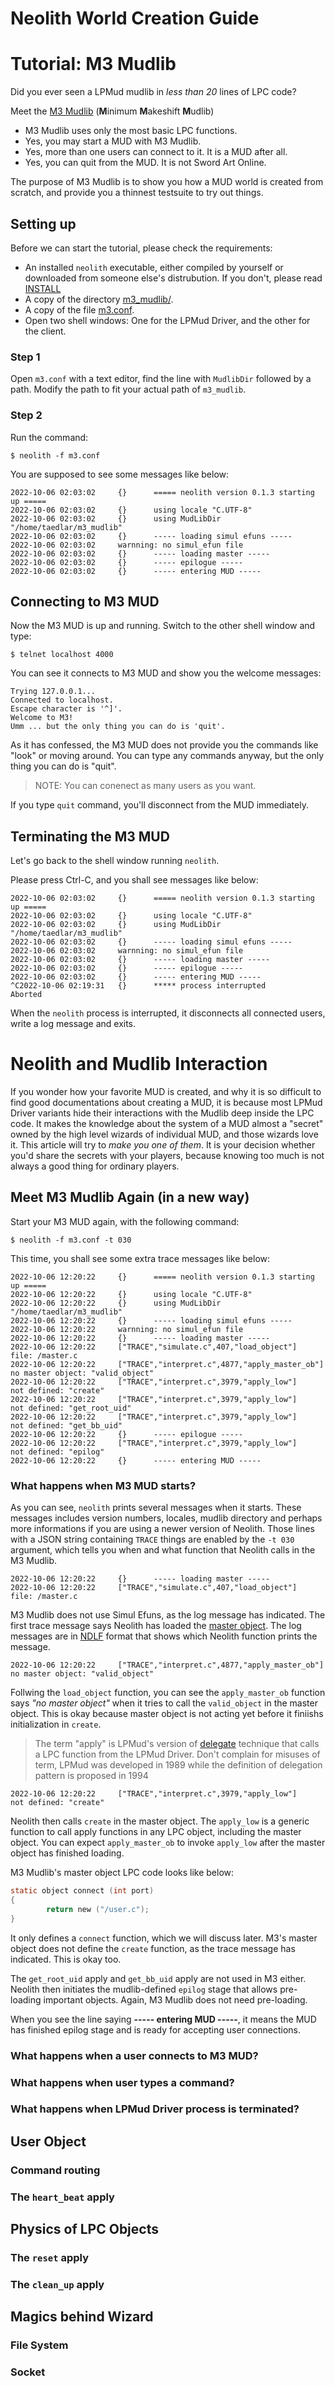 Neolith World Creation Guide
============================

# Tutorial: M3 Mudlib
Did you ever seen a LPMud mudlib in *less than 20* lines of LPC code?

Meet the [M3 Mudlib](/examples/m3_mudlib) (**M**inimum **M**akeshift **M**udlib)

- M3 Mudlib uses only the most basic LPC functions.
- Yes, you may start a MUD with M3 Mudlib.
- Yes, more than one users can connect to it. It is a MUD after all.
- Yes, you can quit from the MUD. It is not Sword Art Online.

The purpose of M3 Mudlib is to show you how a MUD world is created from scratch, and provide you a thinnest testsuite to try out things.

## Setting up
Before we can start the tutorial, please check the requirements:
- An installed `neolith` executable, either compiled by yourself or downloaded from someone else's distrubution. If you don't, please read [INSTALL](/INSTALL.md)
- A copy of the directory [m3_mudlib/](/examples/m3_mudlib).
- A copy of the file [m3.conf](/examples/m3.conf).
- Open two shell windows: One for the LPMud Driver, and the other for the client.

### Step 1
Open `m3.conf` with a text editor, find the line with `MudlibDir` followed by a path. Modify the path to fit your actual path of `m3_mudlib`.

### Step 2
Run the command:
```
$ neolith -f m3.conf
```
You are supposed to see some messages like below:
```
2022-10-06 02:03:02     {}      ===== neolith version 0.1.3 starting up =====
2022-10-06 02:03:02     {}      using locale "C.UTF-8"
2022-10-06 02:03:02     {}      using MudLibDir "/home/taedlar/m3_mudlib"
2022-10-06 02:03:02     {}      ----- loading simul efuns -----
2022-10-06 02:03:02     warnning: no simul_efun file
2022-10-06 02:03:02     {}      ----- loading master -----
2022-10-06 02:03:02     {}      ----- epilogue -----
2022-10-06 02:03:02     {}      ----- entering MUD -----
```

## Connecting to M3 MUD
Now the M3 MUD is up and running. Switch to the other shell window and type:
```
$ telnet localhost 4000
```

You can see it connects to M3 MUD and show you the welcome messages:
```
Trying 127.0.0.1...
Connected to localhost.
Escape character is '^]'.
Welcome to M3!
Umm ... but the only thing you can do is 'quit'.
```
As it has confessed, the M3 MUD does not provide you the commands like "look" or moving around. You can type any commands anyway, but the only thing you can do is "quit".

> NOTE: You can conenect as many users as you want.

If you type `quit` command, you'll disconnect from the MUD immediately.

## Terminating the M3 MUD
Let's go back to the shell window running `neolith`.

Please press Ctrl-C, and you shall see messages like below:
```
2022-10-06 02:03:02     {}      ===== neolith version 0.1.3 starting up =====
2022-10-06 02:03:02     {}      using locale "C.UTF-8"
2022-10-06 02:03:02     {}      using MudLibDir "/home/taedlar/m3_mudlib"
2022-10-06 02:03:02     {}      ----- loading simul efuns -----
2022-10-06 02:03:02     warnning: no simul_efun file
2022-10-06 02:03:02     {}      ----- loading master -----
2022-10-06 02:03:02     {}      ----- epilogue -----
2022-10-06 02:03:02     {}      ----- entering MUD -----
^C2022-10-06 02:19:31   {}      ***** process interrupted
Aborted
```
When the `neolith` process is interrupted, it disconnects all connected users, write a log message and exits.

# Neolith and Mudlib Interaction

If you wonder how your favorite MUD is created, and why it is so difficult to find good documentations about creating a MUD,
it is because most LPMud Driver variants hide their interactions with the Mudlib deep inside the LPC code.
It makes the knowledge about the system of a MUD almost a "secret" owned by the high level wizards of individual MUD, and
those wizards love it. This article will try to *make you one of them*. It is your decision whether you'd share the
secrets with your players, because knowing too much is not always a good thing for ordinary players.

## Meet M3 Mudlib Again (in a new way)

Start your M3 MUD again, with the following command:
```
$ neolith -f m3.conf -t 030
```

This time, you shall see some extra trace messages like below:
```
2022-10-06 12:20:22     {}      ===== neolith version 0.1.3 starting up =====
2022-10-06 12:20:22     {}      using locale "C.UTF-8"
2022-10-06 12:20:22     {}      using MudLibDir "/home/taedlar/m3_mudlib"
2022-10-06 12:20:22     {}      ----- loading simul efuns -----
2022-10-06 12:20:22     warnning: no simul_efun file
2022-10-06 12:20:22     {}      ----- loading master -----
2022-10-06 12:20:22     ["TRACE","simulate.c",407,"load_object"]        file: /master.c
2022-10-06 12:20:22     ["TRACE","interpret.c",4877,"apply_master_ob"]  no master object: "valid_object"
2022-10-06 12:20:22     ["TRACE","interpret.c",3979,"apply_low"]        not defined: "create"
2022-10-06 12:20:22     ["TRACE","interpret.c",3979,"apply_low"]        not defined: "get_root_uid"
2022-10-06 12:20:22     ["TRACE","interpret.c",3979,"apply_low"]        not defined: "get_bb_uid"
2022-10-06 12:20:22     {}      ----- epilogue -----
2022-10-06 12:20:22     ["TRACE","interpret.c",3979,"apply_low"]        not defined: "epilog"
2022-10-06 12:20:22     {}      ----- entering MUD -----
```

### What happens when M3 MUD starts?
As you can see, `neolith` prints several messages when it starts. These messages includes version numbers, locales, mudlib
directory and perhaps more informations if you are using a newer version of Neolith. Those lines with a JSON string containing
`TRACE` things are enabled by the `-t 030` argument, which tells you when and what function that Neolith calls in the M3 Mudlib.

```
2022-10-06 12:20:22     {}      ----- loading master -----
2022-10-06 12:20:22     ["TRACE","simulate.c",407,"load_object"]        file: /master.c
```
M3 Mudlib does not use Simul Efuns, as the log message has indicated. The first trace message says Neolith has loaded the
[master object](master_ob.md). The log messages are in [NDLF](https://github.com/taedlar/neolith/blob/main/docs/manual/dev.md#neolith-debug-log-format)
format that shows which Neolith function prints the message.

```
2022-10-06 12:20:22     ["TRACE","interpret.c",4877,"apply_master_ob"]  no master object: "valid_object"
```
Follwing the `load_object` function, you can see the `apply_master_ob` function says *"no master object"* when it tries to call
the `valid_object` in the master object. This is okay because master object is not acting yet before it finiishs initialization
in `create`.

> The term "apply" is LPMud's version of [delegate](https://en.wikipedia.org/wiki/Delegation_pattern) technique that calls a
> LPC function from the LPMud Driver. Don't complain for misuses of term, LPMud was developed in 1989 while the definition of
>  delegation pattern is proposed in 1994

```
2022-10-06 12:20:22     ["TRACE","interpret.c",3979,"apply_low"]        not defined: "create"
```
Neolith then calls `create` in the master object. The `apply_low` is a generic function to call apply functions in any LPC object,
including the master object. You can expect `apply_master_ob` to invoke `apply_low` after the master object has finished loading.

M3 Mudlib's master object LPC code looks like below:
```C
static object connect (int port)
{
        return new ("/user.c");
}
```

It only defines a `connect` function, which we will discuss later. M3's master object does not define the `create` function,
as the trace message has indicated. This is okay too.

The `get_root_uid` apply and `get_bb_uid` apply are not used in M3 either. Neolith then initiates the mudlib-defined `epilog`
stage that allows pre-loading important objects. Again, M3 Mudlib does not need pre-loading.

When you see the line saying **----- entering MUD -----**, it means the MUD has finished epilog stage and is ready for
accepting user connections.

### What happens when a user connects to M3 MUD?
### What happens when user types a command?
### What happens when LPMud Driver process is terminated?
## User Object
### Command routing
### The `heart_beat` apply
## Physics of LPC Objects
### The `reset` apply
### The `clean_up` apply
## Magics behind Wizard
### File System
### Socket


